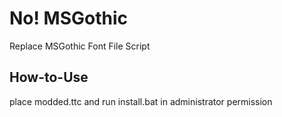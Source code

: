 # No! MSGothic
Replace MSGothic Font File Script

## How-to-Use
place modded.ttc and run install.bat in administrator permission